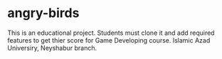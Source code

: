 # angry-birds
This is an educational project. Students must clone it and add required features to get thier score for Game Developing course. Islamic Azad Universiry, Neyshabur branch.

